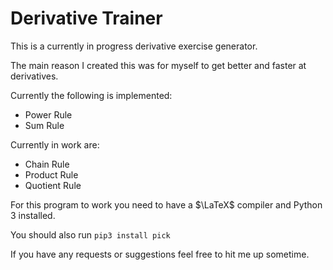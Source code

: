 # Derivative Trainer

This is a currently in progress derivative exercise generator.

The main reason I created this was for myself to get better and faster
at derivatives.

Currently the following is implemented:
- Power Rule
- Sum Rule

Currently in work are:
- Chain Rule
- Product Rule
- Quotient Rule

For this program to work you need to have a $\LaTeX$ compiler and Python 3
installed.

You should also run
`pip3 install pick`

If you have any requests or suggestions feel free to hit me up sometime.
